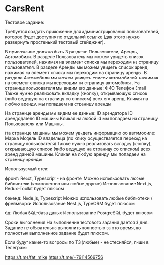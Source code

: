 # CarsRent
Тестовое задание:

Требуется создать приложение для администрирования пользователей, которое будет доступно по отдельной ссылке (для этого нужно развернуть простенький тестовый стейджинг).

В приложение должно быть 3 раздела: Пользователи, Аренды, Автомобили.
В разделе Пользователь мы можем увидеть список пользователей, нажимая на элемент списка мы переходим на страницу пользователя.
В разделе Аренды мы можем увидеть список аренд, нажимая на элемент списка мы переходим на страницу аренды.
В разделе Автомобили мы можем увидеть список автомобилей, нажимая на элемент списка мы переходим на страницу автомобиля
.
На странице пользователя мы видим его данные:
ФИО
Телефон
Email
Также нужно реализовать вкладку (кнопку), открывающую список (либо ведущую на страницу со списком) всех его аренд. Кликая на любую аренду, мы попадаем на страницу аренды

На странице аренды мы видим ее данные:
ID арендатора
ID арендодателя
ID машины
Кликая на любой id мы попадаем на страницу Пользователя или Машины.

На странице машины мы можем увидеть информацию об автомобиле:
Марка
Модель
ID владельца (по клику осуществляется переход на страницу пользователя)
Также нужно реализовать вкладку (кнопку), открывающую список (либо ведущую на страницу со списком) всех аренд данной машины. Кликая на любую аренду, мы попадаем на страницу аренды


Используемый стек:

фронт:
React, Typescript - на фронте.
Можно использовать любые библиотеки (компонентов или любые другие)
Использование Next.js, Redux-Toolkit будет плюсом

бэкенд:
Node.js, Typescript
Можно использовать любые библиотеки / фреймворки
Использование Nest.js, TypeORM будет плюсом

бд:
Любая SQL-база даных
Использование PostgreSQL будет плюсом


Сроки выполнения
На выполнение тестового задания дается 3 дня. Задание не обязательно выполнить полностью за это время, но полностью выполненное задание будет плюсом.

Если будут какие-то вопросы по ТЗ (любые) - не стесняйся, пиши в Телеграм:

https://t.me/fat_mike
https://t.me/+79114569756
